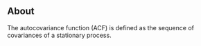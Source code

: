 ## About 

The autocovariance function (ACF) is defined as the sequence of covariances of a stationary process.